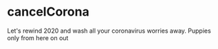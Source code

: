 # cancelCorona
Let's rewind 2020 and wash all your coronavirus worries away. Puppies only from here on out
